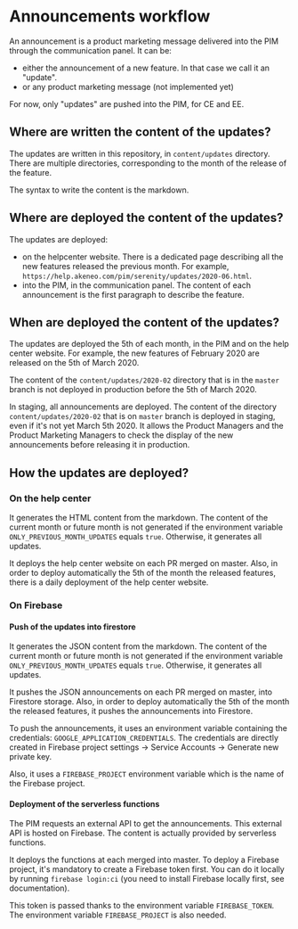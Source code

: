 # Announcements workflow

An announcement is a product marketing message delivered into the PIM through the communication panel. It can be: 
- either the announcement of a new feature. In that case we call it an "update".
- or any product marketing message (not implemented yet)

For now, only "updates" are pushed into the PIM, for CE and EE.

## Where are written the content of the updates?

The updates are written in this repository, in `content/updates` directory. There are multiple directories, corresponding to the month of the release of the feature.

The syntax to write the content is the markdown.

## Where are deployed the content of the updates?

The updates are deployed:

- on the helpcenter website. There is a dedicated page describing all the new features released the previous month. For example, `https://help.akeneo.com/pim/serenity/updates/2020-06.html`.
- into the PIM, in the communication panel. The content of each announcement is the first paragraph to describe the feature.

## When are deployed the content of the updates?

The updates are deployed the 5th of each month, in the PIM and on the help center website. For example, the new features of February 2020 are released on the 5th of March 2020.

The content of the `content/updates/2020-02` directory that is in the `master` branch is not deployed in production before the 5th of March 2020.

In staging, all announcements are deployed. The content of the directory `content/updates/2020-02` that is on `master` branch is deployed in staging, even if it's not yet March 5th 2020. It allows the Product Managers and the Product Marketing Managers to check the display of the new announcements before releasing it in production. 

## How the updates are deployed?

### On the help center

It generates the HTML content from the markdown. The content of the current month or future month is not generated if the environment variable `ONLY_PREVIOUS_MONTH_UPDATES` equals `true`. Otherwise, it generates all updates.

It deploys the help center website on each PR merged on master.
Also, in order to deploy automatically the 5th of the month the released features, there is a daily deployment of the help center website.

### On Firebase

#### Push of the updates into firestore 

It generates the JSON content from the markdown. The content of the current month or future month is not generated if the environment variable `ONLY_PREVIOUS_MONTH_UPDATES` equals `true`. Otherwise, it generates all updates.

It pushes the JSON announcements on each PR merged on master, into Firestore storage.
Also, in order to deploy automatically the 5th of the month the released features, it pushes the announcements into Firestore.

To push the announcements, it uses an environment variable containing the credentials: `GOOGLE_APPLICATION_CREDENTIALS`. The credentials are directly created in Firebase project settings -> Service Accounts -> Generate new private key.

Also, it uses a `FIREBASE_PROJECT` environment variable which is the name of the Firebase project.


#### Deployment of the serverless functions

The PIM requests an external API to get the announcements. This external API is hosted on Firebase. The content is actually provided by serverless functions.

It deploys the functions at each merged into master. To deploy a Firebase project, it's mandatory to create a Firebase token first. You can do it locally by running `firebase login:ci` (you need to install Firebase locally first, see documentation).

This token is passed thanks to the environment variable `FIREBASE_TOKEN`. The environment variable `FIREBASE_PROJECT` is also needed.
